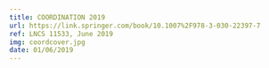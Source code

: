 ```yaml
---
title: COORDINATION 2019
url: https://link.springer.com/book/10.1007%2F978-3-030-22397-7
ref: LNCS 11533, June 2019
img: coordcover.jpg
date: 01/06/2019
---
```

